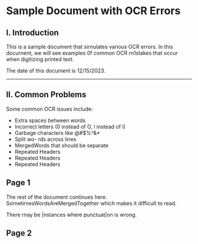 # Sample Document with OCR Errors

## l. Introduction

This is a sarnple document that sirnulates various OCR errors. ln this docurnent, we will
see examples 0f common OCR rn1stakes that occur when digitizing printed text.

The date of this document is 12/15/2023.

-----------------------------

## ll. Common Problems

Some common OCR issues include:

* Extra    spaces     between    words
* lncorrect letters (0 instead of O, l instead of I)
* Garbage characters like @#$%^&*
* Split wo-
rds across lines
* MergedWords that should be separate
* Repeated Headers
* Repeated Headers
* Repeated Headers

Page 1
-----------------------------

The rest of the document continues here. SornetirnesWordsAreMergedTogether which
makes it difficult to read.

There rnay be |nstances where punctuat|on is wrong.

Page 2
----------------------------- 